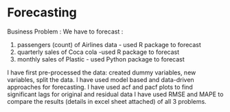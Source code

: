 # Forecasting

Business Problem :  We have to forecast :
1. passengers (count) of Airlines data - used R package to forecast
2. quarterly sales of Coca cola -used R package to forecast
3. monthly sales of Plastic - used Python  package to forecast

I have first pre-processed the data: created dummy variables, new variables, split the data.
I have used model based and data-driven approaches for forecasting.
I have used acf and pacf plots to find significant lags  for original and residual data
I have used RMSE and MAPE to compare the results (details in excel sheet attached) of all 3 problems.
